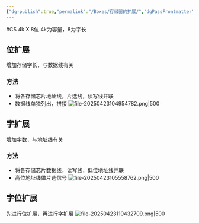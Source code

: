 ```yaml
---
{"dg-publish":true,"permalink":"/Boxes/存储器的扩展/","dgPassFrontmatter":true,"created":"2025-04-23T10:39:18.924+08:00","updated":"2025-06-22T00:05:33.285+08:00"}
---
```


#CS 
4k X 8位 4k为容量，8为字长
## 位扩展
增加存储字长，与数据线有关
### 方法
- 将各存储芯片地址线，片选线，读写线并联
- 数据线单独列出，拼接
![file-20250423104954782.png|500](/img/user/images/%E5%AD%98%E5%82%A8%E5%99%A8%E7%9A%84%E6%89%A9%E5%B1%95/file-20250423104954782.png)
## 字扩展
增加字数，与地址线有关
### 方法
- 将各存储芯片数据线，读写线，低位地址线并联
- 高位地址线做片选信号
![file-20250423105558762.png|500](/img/user/images/%E5%AD%98%E5%82%A8%E5%99%A8%E7%9A%84%E6%89%A9%E5%B1%95/file-20250423105558762.png)
## 字位扩展
先进行位扩展，再进行字扩展
![file-20250423110432709.png|500](/img/user/images/%E5%AD%98%E5%82%A8%E5%99%A8%E7%9A%84%E6%89%A9%E5%B1%95/file-20250423110432709.png)

